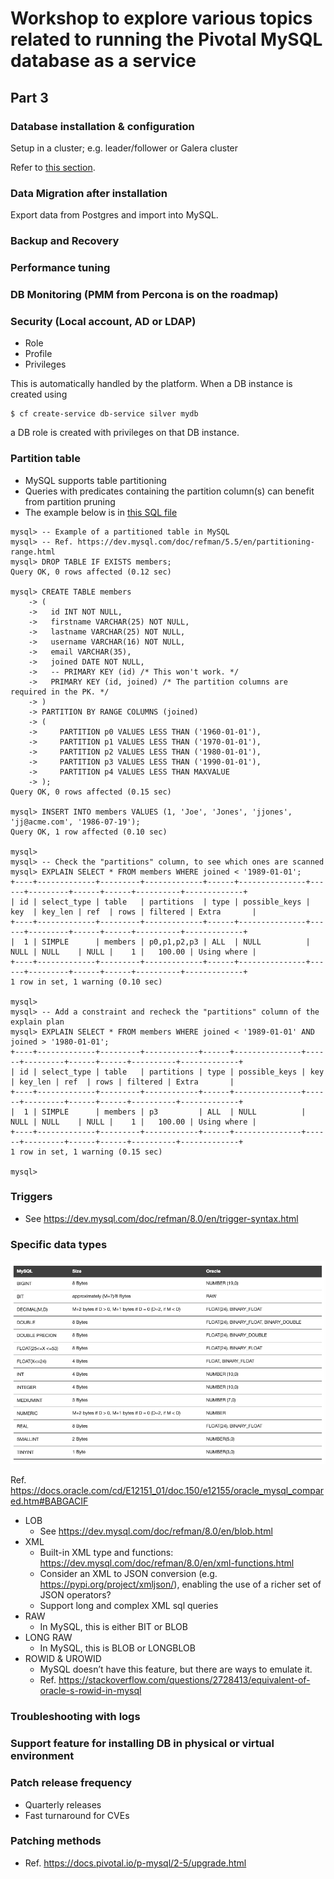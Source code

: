 # Workshop to explore various topics related to running the Pivotal MySQL database as a service

## Part 3

### Database installation & configuration

Setup in a cluster; e.g. leader/follower or Galera cluster

Refer to [this section](./workshop_02.md#setup-galera-ha-cluster).

### Data Migration after installation

Export data from Postgres and import into MySQL.

### Backup and Recovery

### Performance tuning

### DB Monitoring (PMM from Percona is on the roadmap)

### Security (Local account, AD or LDAP)

- Role
- Profile
- Privileges

This is automatically handled by the platform.  When a DB instance is created using
```
$ cf create-service db-service silver mydb
```
a DB role is created with privileges on that DB instance.

### Partition table

- MySQL supports table partitioning
- Queries with predicates containing the partition column(s) can benefit from partition pruning
- The example below is in [this SQL file](./table_partitioning.sql)

```
mysql> -- Example of a partitioned table in MySQL
mysql> -- Ref. https://dev.mysql.com/doc/refman/5.5/en/partitioning-range.html
mysql> DROP TABLE IF EXISTS members;
Query OK, 0 rows affected (0.12 sec)

mysql> CREATE TABLE members
    -> (
    ->   id INT NOT NULL,
    ->   firstname VARCHAR(25) NOT NULL,
    ->   lastname VARCHAR(25) NOT NULL,
    ->   username VARCHAR(16) NOT NULL,
    ->   email VARCHAR(35),
    ->   joined DATE NOT NULL,
    ->   -- PRIMARY KEY (id) /* This won't work. */
    ->   PRIMARY KEY (id, joined) /* The partition columns are required in the PK. */
    -> )
    -> PARTITION BY RANGE COLUMNS (joined)
    -> (
    ->     PARTITION p0 VALUES LESS THAN ('1960-01-01'),
    ->     PARTITION p1 VALUES LESS THAN ('1970-01-01'),
    ->     PARTITION p2 VALUES LESS THAN ('1980-01-01'),
    ->     PARTITION p3 VALUES LESS THAN ('1990-01-01'),
    ->     PARTITION p4 VALUES LESS THAN MAXVALUE
    -> );
Query OK, 0 rows affected (0.15 sec)

mysql> INSERT INTO members VALUES (1, 'Joe', 'Jones', 'jjones', 'jj@acme.com', '1986-07-19');
Query OK, 1 row affected (0.10 sec)

mysql>
mysql> -- Check the "partitions" column, to see which ones are scanned
mysql> EXPLAIN SELECT * FROM members WHERE joined < '1989-01-01';
+----+-------------+---------+-------------+------+---------------+------+---------+------+------+----------+-------------+
| id | select_type | table   | partitions  | type | possible_keys | key  | key_len | ref  | rows | filtered | Extra       |
+----+-------------+---------+-------------+------+---------------+------+---------+------+------+----------+-------------+
|  1 | SIMPLE      | members | p0,p1,p2,p3 | ALL  | NULL          | NULL | NULL    | NULL |    1 |   100.00 | Using where |
+----+-------------+---------+-------------+------+---------------+------+---------+------+------+----------+-------------+
1 row in set, 1 warning (0.10 sec)

mysql>
mysql> -- Add a constraint and recheck the "partitions" column of the explain plan
mysql> EXPLAIN SELECT * FROM members WHERE joined < '1989-01-01' AND joined > '1980-01-01';
+----+-------------+---------+------------+------+---------------+------+---------+------+------+----------+-------------+
| id | select_type | table   | partitions | type | possible_keys | key  | key_len | ref  | rows | filtered | Extra       |
+----+-------------+---------+------------+------+---------------+------+---------+------+------+----------+-------------+
|  1 | SIMPLE      | members | p3         | ALL  | NULL          | NULL | NULL    | NULL |    1 |   100.00 | Using where |
+----+-------------+---------+------------+------+---------------+------+---------+------+------+----------+-------------+
1 row in set, 1 warning (0.15 sec)

mysql>
```

### Triggers
- See https://dev.mysql.com/doc/refman/8.0/en/trigger-syntax.html

### Specific data types

![MySQL vs. Oracle Numeric Types](./mysql_oracle_numeric_types.png)

Ref. https://docs.oracle.com/cd/E12151_01/doc.150/e12155/oracle_mysql_compared.htm#BABGACIF

* LOB
  - See https://dev.mysql.com/doc/refman/8.0/en/blob.html
* XML
  - Built-in XML type and functions: https://dev.mysql.com/doc/refman/8.0/en/xml-functions.html
  - Consider an XML to JSON conversion (e.g. https://pypi.org/project/xmljson/), enabling the use of a richer set of JSON operators?
  - Support long and complex XML sql queries
* RAW
  - In MySQL, this is either BIT or BLOB
* LONG RAW
  - In MySQL, this is BLOB or LONGBLOB 
* ROWID & UROWID
  - MySQL doesn’t have this feature, but there are ways to emulate it.
  - Ref. https://stackoverflow.com/questions/2728413/equivalent-of-oracle-s-rowid-in-mysql

### Troubleshooting with logs

### Support feature for installing DB in physical or virtual environment

### Patch release frequency
- Quarterly releases
- Fast turnaround for CVEs

### Patching methods
- Ref. https://docs.pivotal.io/p-mysql/2-5/upgrade.html

